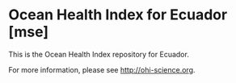 # Ocean Health Index for Ecuador [mse]

This is the Ocean Health Index repository for Ecuador. 

For more information, please see http://ohi-science.org.
